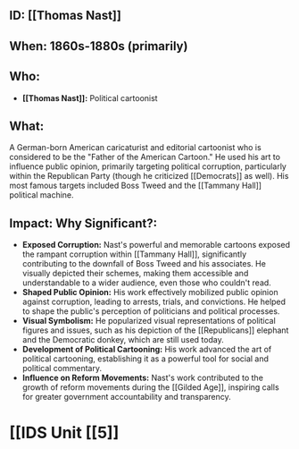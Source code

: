 ## ID: [[Thomas Nast]]

## When: 1860s-1880s (primarily)

## Who: 
* **[[Thomas Nast]]:** Political cartoonist

## What: 
A German-born American caricaturist and editorial cartoonist who is considered to be the "Father of the American Cartoon."  He used his art to influence public opinion, primarily targeting political corruption, particularly within the Republican Party (though he criticized [[Democrats]] as well).  His most famous targets included Boss Tweed and the [[Tammany Hall]] political machine.

## Impact: Why Significant?:

* **Exposed Corruption:** Nast's powerful and memorable cartoons exposed the rampant corruption within [[Tammany Hall]], significantly contributing to the downfall of Boss Tweed and his associates.  He visually depicted their schemes, making them accessible and understandable to a wider audience, even those who couldn't read.
* **Shaped Public Opinion:**  His work effectively mobilized public opinion against corruption, leading to arrests, trials, and convictions. He helped to shape the public's perception of politicians and political processes.
* **Visual Symbolism:** He popularized visual representations of political figures and issues, such as his depiction of the [[Republicans]] elephant and the Democratic donkey, which are still used today.
* **Development of Political Cartooning:** His work advanced the art of political cartooning, establishing it as a powerful tool for social and political commentary.
* **Influence on Reform Movements:**  Nast's work contributed to the growth of reform movements during the [[Gilded Age]], inspiring calls for greater government accountability and transparency.

# [[IDS Unit [[5]]